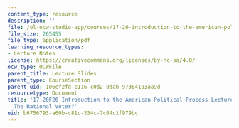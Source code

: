 ```yaml
---
content_type: resource
description: ''
file: /ol-ocw-studio-app/courses/17-20-introduction-to-the-american-political-process-fall-2020/b6756793a60bc81c334c7c64c1f979bc_MIT17_20F20_lec15.pdf
file_size: 265455
file_type: application/pdf
learning_resource_types:
- Lecture Notes
license: https://creativecommons.org/licenses/by-nc-sa/4.0/
ocw_type: OCWFile
parent_title: Lecture Slides
parent_type: CourseSection
parent_uid: 106ef2fd-c116-c0d2-0dab-97364103aa9d
resourcetype: Document
title: '17.20F20 Introduction to the American Political Process Lecture Slides 15:
  The Rational Voter?'
uid: b6756793-a60b-c81c-334c-7c64c1f979bc
---
```

